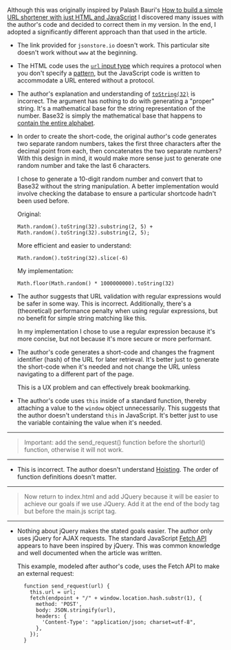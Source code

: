 Although this was originally inspired by Palash Bauri's [How to build a simple URL shortener with just HTML and JavaScript](https://medium.freecodecamp.org/building-a-simple-url-shortener-with-just-html-and-javascript-6ea1ecda308c) I discovered many issues with the author's code and decided to correct them in my version. In the end, I adopted a significantly different approach than that used in the article.

* The link provided for `jsonstore.io` doesn't work. This particular site doesn't work without `www` at the beginning.

* The HTML code uses the [`url` input type](https://developer.mozilla.org/en-US/docs/Web/HTML/Element/input/url) which requires a protocol when you don't specify a [pattern](https://developer.mozilla.org/en-US/docs/Web/HTML/Element/input/url#pattern), but the JavaScript code is written to accommodate a URL entered without a protocol.

* The author's explanation and understanding of [`toString(32)`](https://developer.mozilla.org/en-US/docs/Web/JavaScript/Reference/Global_Objects/Number/toString#Parameters) is incorrect. The argument has nothing to do with generating a "proper" string. It's a mathematical base for the string representation of the number. Base32 is simply the mathematical base that happens to [contain the entire alphabet](https://en.wikipedia.org/wiki/Base32#RFC_4648_Base32_alphabet).

* In order to create the short-code, the original author's code generates two separate random numbers, takes the first three characters after the decimal point from each, then concatenates the two separate numbers? With this design in mind, it would make more sense just to generate one random number and take the last 6 characters.

  I chose to generate a 10-digit random number and convert that to Base32 without the string manipulation. A better implementation would involve checking the database to ensure a particular shortcode hadn't been used before.

    Original:

      Math.random().toString(32).substring(2, 5) + Math.random().toString(32).substring(2, 5);

    More efficient and easier to understand:

      Math.random().toString(32).slice(-6)

    My implementation:

      Math.floor(Math.random() * 1000000000).toString(32)

* The author suggests that URL validation with regular expressions would be safer in some way. This is incorrect. Additionally, there's a (theoretical) performance penalty when using regular expressions, but no benefit for simple string matching like this.

  In my implementation I chose to use a regular expression because it's more concise, but not because it's more secure or more performant.

* The author's code generates a short-code and changes the fragment identifier (hash) of the URL for later retrieval. It's better just to generate the short-code when it's needed and not change the URL unless navigating to a different part of the page.

  This is a UX problem and can effectively break bookmarking.

* The author's code uses `this` inside of a standard function, thereby attaching a value to the `window` object unnecessarily. This suggests that the author doesn't understand `this` in JavaScript. It's better just to use the variable containing the value when it's needed.

-----
> Important: add the send_request() function before the shorturl() function, otherwise it will not work.
-----

* This is incorrect. The author doesn't understand [Hoisting](https://developer.mozilla.org/en-US/docs/Glossary/Hoisting). The order of function definitions doesn't matter.

---
> Now return to index.html and add JQuery because it will be easier to achieve our goals if we use JQuery. Add it at the end of the body tag but before the main.js script tag.
---

* Nothing about jQuery makes the stated goals easier. The author only uses jQuery for AJAX requests. The standard JavaScript [Fetch API](https://developer.mozilla.org/en-US/docs/Web/API/Fetch_API) appears to have been inspired by jQuery. This was common knowledge and well documented when the article was written.

  This example, modeled after author's code, uses the Fetch API to make an external request:

        function send_request(url) {
          this.url = url;
          fetch(endpoint + "/" + window.location.hash.substr(1), {
            method: 'POST',
            body: JSON.stringify(url),
            headers: {
              'Content-Type': "application/json; charset=utf-8",
            },
          });
        }